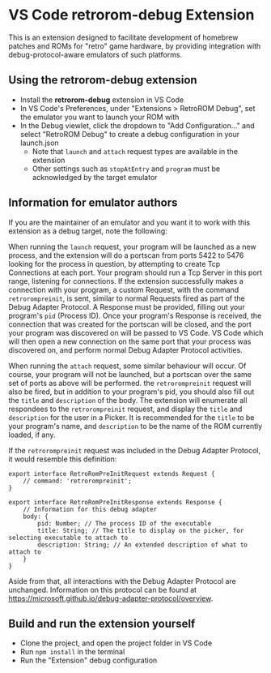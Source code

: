 # VS Code retrorom-debug Extension

This is an extension designed to facilitate development of homebrew patches and ROMs for "retro" game hardware, by providing integration with debug-protocol-aware emulators of such platforms.

## Using the retrorom-debug extension

* Install the **retrorom-debug** extension in VS Code
* In VS Code's Preferences, under "Extensions > RetroROM Debug", set the emulator you want to launch your ROM with
* In the Debug viewlet, click the dropdown to "Add Configuration..." and select "RetroROM Debug" to create a debug configuration in your launch.json
	* Note that `launch` and `attach` request types are available in the extension
	* Other settings such as `stopAtEntry` and `program` must be acknowledged by the target emulator

## Information for emulator authors

If you are the maintainer of an emulator and you want it to work with this extension as a debug target, note the following:

When running the `launch` request, your program will be launched as a new process, and the extension will do a portscan from ports 5422 to 5476 looking for the process in question, by attempting to create Tcp Connections at each port. Your program should run a Tcp Server in this port range, listening for connections. If the extension successfully makes a connection with your program, a custom Request, with the command `retrorompreinit`, is sent, similar to normal Requests fired as part of the Debug Adapter Protocol. A Response must be provided, filling out your program's `pid` (Process ID). Once your program's Response is received, the connection that was created for the portscan will be closed, and the port your program was discovered on will be passed to VS Code. VS Code which will then open a new connection on the same port that your process was discovered on, and perform normal Debug Adapter Protocol activities.

When running the `attach` request, some similar behaviour will occur. Of course, your program will not be launched, but a portscan over the same set of ports as above will be performed. the `retrorompreinit` request will also be fired, but in addition to your program's pid, you should also fill out the `title` and `description` of the body. The extension will enumerate all respondees to the `retrorompreinit` request, and display the `title` and `description` for the user in a Picker. It is recommended for the `title` to be your program's name, and `description` to be the name of the ROM currently loaded, if any.

If the `retrorompreinit` request was included in the Debug Adapter Protocol, it would resemble this definition:

```
export interface RetroRomPreInitRequest extends Request {
 	// command: 'retrorompreinit';
}

export interface RetroRomPreInitResponse extends Response {
	// Information for this debug adapter
	body: {
		pid: Number; // The process ID of the executable
		title: String; // The title to display on the picker, for selecting executable to attach to
		description: String; // An extended description of what to attach to
	}
}
```

Aside from that, all interactions with the Debug Adapter Protocol are unchanged. Information on this protocol can be found at https://microsoft.github.io/debug-adapter-protocol/overview.


## Build and run the extension yourself

* Clone the project, and open the project folder in VS Code
* Run `npm install` in the terminal
* Run the "Extension" debug configuration
